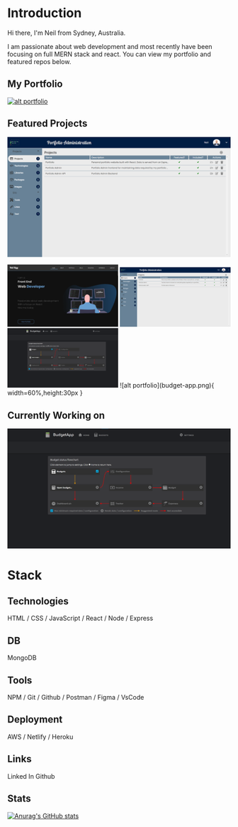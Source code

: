 # **Introduction**
Hi there, I'm Neil from Sydney, Australia.

I am passionate about web development and most recently have been focusing on full MERN stack and react. You can view my portfolio and featured repos below.

## **My Portfolio**
[![alt portfolio](<img src="/images/budget-app.png" width="250px">)](https://www.neilrigg.com/)
  

## **Featured Projects**
[![alt portfolio](/images/portfolio-admin.png)](https://www.neilrigg.com/)

<img src="/images/portfolio-home.png " width="250px">
<img src="/images/portfolio-admin.png" width="250px">
<img src="/images/budget-app.png" width="250px">
![alt portfolio](budget-app.png){ width=60%,height:30px }

## **Currently Working on**
[![alt portfolio](/images/budget-app.png)](https://www.neilrigg.com/)



# Stack 
## **Technologies**
HTML / CSS / JavaScript / React / Node / Express

## **DB**
MongoDB

## **Tools**
NPM / Git / Github / Postman / Figma / VsCode

## **Deployment** 
AWS / Netlify / Heroku


## **Links**
Linked In
Github

## **Stats**
[![Anurag's GitHub stats](https://github-readme-stats.vercel.app/api?username=rigglet)](https://github.com/anuraghazra/github-readme-stats)
